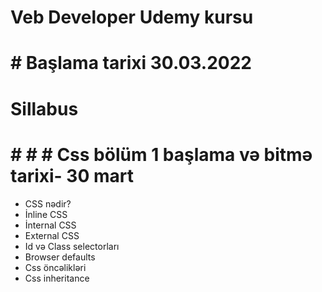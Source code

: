 # Veb Developer Udemy kursu 
# # Başlama tarixi 30.03.2022
# Sillabus
# # # #  Css bölüm 1  başlama və bitmə tarixi- 30 mart 
- CSS  nədir?
- İnline CSS
- İnternal CSS
- External CSS
- Id və Class selectorları
- Browser defaults
- Css öncəlikləri
- Css inheritance 



